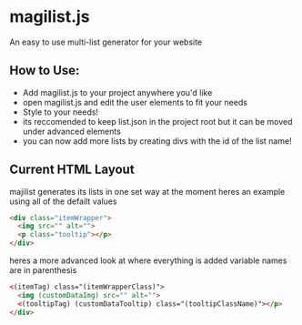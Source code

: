 # magilist.js 
An easy to use multi-list generator for your website

## How to Use:
* Add magilist.js to your project anywhere you'd like
* open magilist.js and edit the user elements to fit your needs
* Style to your needs!
* its reccomended to keep list.json in the project root but it can be moved under advanced elements
* you can now add more lists by creating divs with the id of the list name!

## Current HTML Layout
majilist generates its lists in one set way at the moment
heres an example using all of the defailt values
```HTML
<div class="itemWrapper">
  <img src="" alt="">
  <p class="tooltip"></p>
</div>
```

heres a more advanced look at where everything is added
variable names are in parenthesis
```HTML
<(itemTag) class="(itemWrapperClass)">
  <img (customDataImg) src="" alt="">
  <(tooltipTag) (customDataTooltip) class="(tooltipClassName)"></p>
</div>
```
